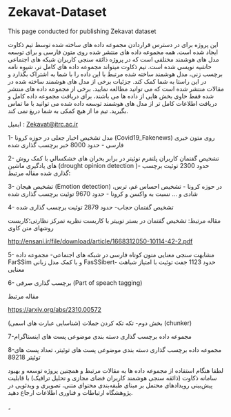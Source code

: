 # Zekavat-Dataset
This page conducted for publishing Zekavat dataset

این پروژه برای در دسترس قراردادن مجموعه داده های ساخته شده توسط تیم ذکاوت ایجاد شده است. همه مجموعه داده های منتشر شده روی متون فارسی و برای توسعه مدل های هوشمند مختلفی است که در پروژه ذائقه سنجی کاربران شبکه های اجتماعی حاشیه نویسی شده است. تیم ذکاوت میتواند مجموعه داده های کامل تر، شیوه نامه برچسب زنی، مدل هوشمند ساخته شده مرتبط با این داده را با شما به اشتراک بگذارد و در این راستا به شما کمک کند. جزئیات برخی از مدل های هوشمند ساخته شده در مقالات منتشر شده است که می توانید مطالعه نمایید.
 برخی از مجموعه داده های منتشر شده فقط حاوی بخش هایی از داده ها می باشند، برای دریافت مجموعه داده کامل و دریافت اطلاعات کامل تر از مدل های هوشمند توسعه داده شده می توانید با ما تماس بگیرید. تیم ما از هیچ کمکی به شما دریغ نمی کند.

ایمیل : Zekavat@itrc.ac.ir

1-	مدل تشخیص اخبار جعلی در حوزه کرونا (Covid19_Fakenews) روی متون خبری فارسی - حدود 8000 خبر برچسب گذاری شده


2- تشخیص گفتمان کاربران پلتفرم توئیتر در برابر بحران های خشكسالي با کمک روش های یادگیری ماشین (drought opinion detection )- حدود 2300 توئیت برچسب گذاری شده
مقاله مرتبط:


3- تشخیص هیجان (Emotion detection) در حوزه کرونا - تشخیص احساس غم، ترس، شادی و ... نسبت به واکسن و کرونا - حدود 9670 توئیت برچسب گذاری شده

4- تشخیص گفتمان حجاب- حدود 2879 توئیت برچسب گذاری شده

مقاله مرتبط:
تشخیص گفتمان در بستر توییتر با کاربست نظریه تمرکز نظارتی؛کاربست روشهای متن کاوی

http://ensani.ir/file/download/article/1668312050-10114-42-2.pdf

5- مشابهت سنجی معنایی متون کوتاه فارسی در شبکه های اجتماعی- مجموعه داده FarSSim و با کمک مدل زبانی FasSSibert- حدود 1123 جفت توئیت با امتیاز شباهت معنایی

6- برچسب گذاری صرفی (Part of speach tagging)

مقاله مرتبط

https://arxiv.org/abs/2310.00572

بخش دوم- تکه تکه کردن جملات (شناسایی عبارت های اسمی) (chunker)

7-مجموعه داده برچسب گذاری دسته بندی موضوعی پست های اینستاگرام


8-مجموعه داده برچسب گذاری دسته بندی موضوعی پست های توئیتر، تعداد پست های توئیتر 89218    



لطفا هنگام استفاده از مجموعه داده ها به مقالات مرتبط و همچنین پروژه توسعه و بهبود سامانه ذکاوت (ذائقه سنجی هوشمند کاربران فضای مجازی و تحلیل ترافیک) با قابلیت‌ پیش‌بینی رویدادهای محتمل بر مبنای طبقه‌بندی محتوای متنی، تصویری و ویدئویی در پژوهشگاه ارتباطات و فناوری اطلاعات ارجاع دهید.


ٍ






